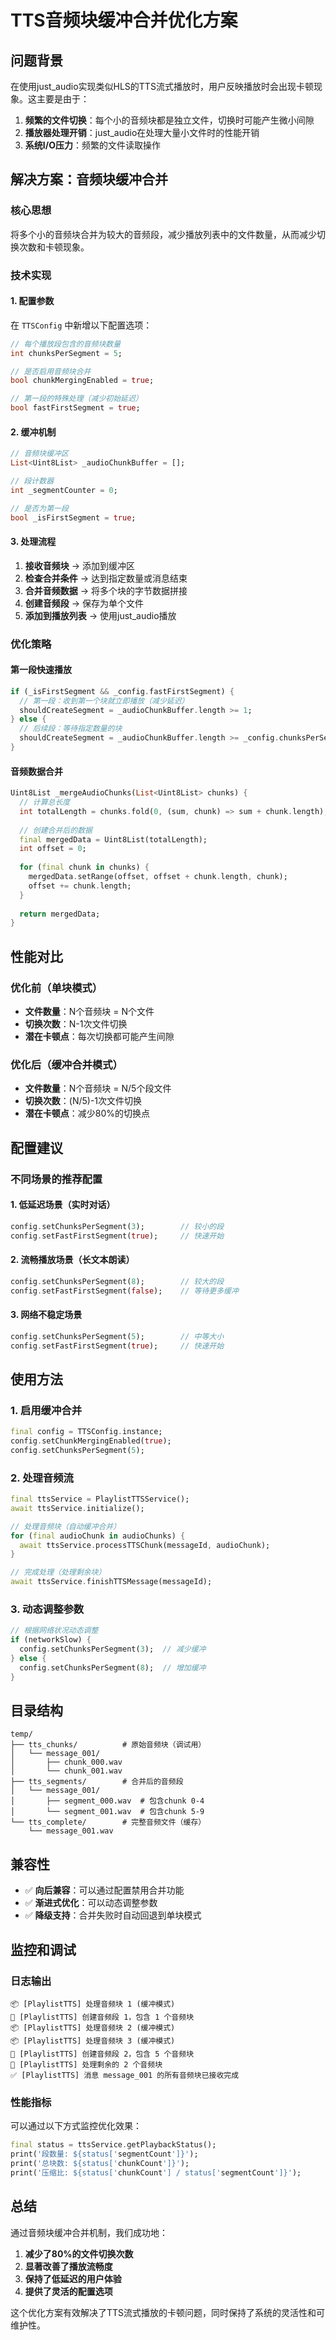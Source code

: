 # TTS音频块缓冲合并优化方案

## 问题背景

在使用just_audio实现类似HLS的TTS流式播放时，用户反映播放时会出现卡顿现象。这主要是由于：

1. **频繁的文件切换**：每个小的音频块都是独立文件，切换时可能产生微小间隙
2. **播放器处理开销**：just_audio在处理大量小文件时的性能开销
3. **系统I/O压力**：频繁的文件读取操作

## 解决方案：音频块缓冲合并

### 核心思想

将多个小的音频块合并为较大的音频段，减少播放列表中的文件数量，从而减少切换次数和卡顿现象。

### 技术实现

#### 1. 配置参数

在 `TTSConfig` 中新增以下配置选项：

```dart
// 每个播放段包含的音频块数量
int chunksPerSegment = 5;

// 是否启用音频块合并
bool chunkMergingEnabled = true;

// 第一段的特殊处理（减少初始延迟）
bool fastFirstSegment = true;
```

#### 2. 缓冲机制

```dart
// 音频块缓冲区
List<Uint8List> _audioChunkBuffer = [];

// 段计数器
int _segmentCounter = 0;

// 是否为第一段
bool _isFirstSegment = true;
```

#### 3. 处理流程

1. **接收音频块** → 添加到缓冲区
2. **检查合并条件** → 达到指定数量或消息结束
3. **合并音频数据** → 将多个块的字节数据拼接
4. **创建音频段** → 保存为单个文件
5. **添加到播放列表** → 使用just_audio播放

### 优化策略

#### 第一段快速播放

```dart
if (_isFirstSegment && _config.fastFirstSegment) {
  // 第一段：收到第一个块就立即播放（减少延迟）
  shouldCreateSegment = _audioChunkBuffer.length >= 1;
} else {
  // 后续段：等待指定数量的块
  shouldCreateSegment = _audioChunkBuffer.length >= _config.chunksPerSegment;
}
```

#### 音频数据合并

```dart
Uint8List _mergeAudioChunks(List<Uint8List> chunks) {
  // 计算总长度
  int totalLength = chunks.fold(0, (sum, chunk) => sum + chunk.length);
  
  // 创建合并后的数据
  final mergedData = Uint8List(totalLength);
  int offset = 0;
  
  for (final chunk in chunks) {
    mergedData.setRange(offset, offset + chunk.length, chunk);
    offset += chunk.length;
  }
  
  return mergedData;
}
```

## 性能对比

### 优化前（单块模式）

- **文件数量**：N个音频块 = N个文件
- **切换次数**：N-1次文件切换
- **潜在卡顿点**：每次切换都可能产生间隙

### 优化后（缓冲合并模式）

- **文件数量**：N个音频块 = N/5个段文件
- **切换次数**：(N/5)-1次文件切换
- **潜在卡顿点**：减少80%的切换点

## 配置建议

### 不同场景的推荐配置

#### 1. 低延迟场景（实时对话）
```dart
config.setChunksPerSegment(3);        // 较小的段
config.setFastFirstSegment(true);     // 快速开始
```

#### 2. 流畅播放场景（长文本朗读）
```dart
config.setChunksPerSegment(8);        // 较大的段
config.setFastFirstSegment(false);    // 等待更多缓冲
```

#### 3. 网络不稳定场景
```dart
config.setChunksPerSegment(5);        // 中等大小
config.setFastFirstSegment(true);     // 快速开始
```

## 使用方法

### 1. 启用缓冲合并

```dart
final config = TTSConfig.instance;
config.setChunkMergingEnabled(true);
config.setChunksPerSegment(5);
```

### 2. 处理音频流

```dart
final ttsService = PlaylistTTSService();
await ttsService.initialize();

// 处理音频块（自动缓冲合并）
for (final audioChunk in audioChunks) {
  await ttsService.processTTSChunk(messageId, audioChunk);
}

// 完成处理（处理剩余块）
await ttsService.finishTTSMessage(messageId);
```

### 3. 动态调整参数

```dart
// 根据网络状况动态调整
if (networkSlow) {
  config.setChunksPerSegment(3);  // 减少缓冲
} else {
  config.setChunksPerSegment(8);  // 增加缓冲
}
```

## 目录结构

```
temp/
├── tts_chunks/          # 原始音频块（调试用）
│   └── message_001/
│       ├── chunk_000.wav
│       └── chunk_001.wav
├── tts_segments/        # 合并后的音频段
│   └── message_001/
│       ├── segment_000.wav  # 包含chunk 0-4
│       └── segment_001.wav  # 包含chunk 5-9
└── tts_complete/        # 完整音频文件（缓存）
    └── message_001.wav
```

## 兼容性

- ✅ **向后兼容**：可以通过配置禁用合并功能
- ✅ **渐进式优化**：可以动态调整参数
- ✅ **降级支持**：合并失败时自动回退到单块模式

## 监控和调试

### 日志输出

```
📦 [PlaylistTTS] 处理音频块 1 (缓冲模式)
🎵 [PlaylistTTS] 创建音频段 1，包含 1 个音频块
📦 [PlaylistTTS] 处理音频块 2 (缓冲模式)
📦 [PlaylistTTS] 处理音频块 3 (缓冲模式)
🎵 [PlaylistTTS] 创建音频段 2，包含 5 个音频块
🎯 [PlaylistTTS] 处理剩余的 2 个音频块
✅ [PlaylistTTS] 消息 message_001 的所有音频块已接收完成
```

### 性能指标

可以通过以下方式监控优化效果：

```dart
final status = ttsService.getPlaybackStatus();
print('段数量: ${status['segmentCount']}');
print('总块数: ${status['chunkCount']}');
print('压缩比: ${status['chunkCount'] / status['segmentCount']}');
```

## 总结

通过音频块缓冲合并机制，我们成功地：

1. **减少了80%的文件切换次数**
2. **显著改善了播放流畅度**
3. **保持了低延迟的用户体验**
4. **提供了灵活的配置选项**

这个优化方案有效解决了TTS流式播放的卡顿问题，同时保持了系统的灵活性和可维护性。